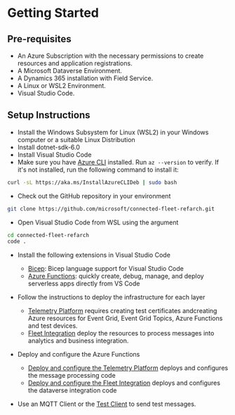 # Getting Started

## Pre-requisites

- An Azure Subscription with the necessary permissions to create resources and application registrations.
- A Microsoft Dataverse Environment.
- A Dynamics 365 installation with Field Service.
- A Linux or WSL2 Environment.
- Visual Studio Code.

## Setup Instructions

- Install the Windows Subsystem for Linux (WSL2) in your Windows computer or a suitable Linux Distribution
- Install dotnet-sdk-6.0
- Install Visual Studio Code
- Make sure you have [Azure CLI](https://learn.microsoft.com/en-us/cli/azure/install-azure-cli-linux?pivots=apt) installed. Run `az --version` to verify. If it's not installed, run the following command to install it:

```bash
curl -sL https://aka.ms/InstallAzureCLIDeb | sudo bash
```

- Check out the GitHub repository in your environment

``` bash
git clone https://github.com/microsoft/connected-fleet-refarch.git
```

- Open Visual Studio Code from WSL using the argument

``` bash
cd connected-fleet-refarch
code .
```

- Install the following extensions in Visual Studio Code
  - [Bicep](https://marketplace.visualstudio.com/items?itemName=ms-azuretools.vscode-bicep): Bicep language support for Visual Studio Code
  - [Azure Functions](https://marketplace.visualstudio.com/items?itemName=ms-azuretools.vscode-azurefunctions): quickly create, debug, manage, and deploy serverless apps directly from VS Code

- Follow the instructions to deploy the infrastructure for each layer
  - [Telemetry Platform](../infra/deployment/TelemetryPlatform/README.md) requires creating test certificates andcreating Azure resources for Event Grid, Event Grid Topics, Azure Functions and test devices.
  - [Fleet Integration](../infra/deployment/FleetIntegration/README.md) deploy the resources to process messages into analytics and business integration.

- Deploy and configure the Azure Functions
  - [Deploy and configure the Telemetry Platform](../src/TelemetryPlatform/Functions/README.md) deploys and configures the message processing code
  - [Deploy and configure the Fleet Integration](../src/FleetIntegration/Functions/README.md) deploys and configures the dataverse integration code

- Use an MQTT Client or the [Test Client](../src/TestClient/README.md) to send test messages.
